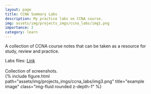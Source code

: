 ```yaml
---
layout: page
title: CCNA Summary Labs
description: My practice labs on CCNA course. 
img: assets/img/projects_imgs/ccna_labs/img1.png
importance: 2
category: learn
---
```


A collection of CCNA course notes that can be taken as a resource for study, review and practice.

<div class="d-flex flex-column">
<div>Labs files: <a href="https://github.com/O2sa/CCNA-Labs">Link</a> </div>
</div>
<br>

<div class="caption">
   Collection of screenshots.
</div>
<div class="row">
    <div class="col-sm mt-3 mt-md-0">
        {% include figure.html path="assets/img/projects_imgs/ccna_labs/img3.png" title="example image" class="img-fluid rounded z-depth-1" %}
    </div>
</div>





<!-- <div id="markdown-content"></div>


<script>
  fetch('https://github.com/O2sa/Ultimate-Frontend/edit/main/README.md')
    .then(response => response.text())
    .then(markdown => {
      const markdownContent = document.getElementById('markdown-content');
      markdownContent.innerHTML = marked(markdown);
    })
</script> -->
